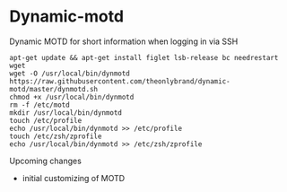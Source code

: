 # Dynamic-motd
Dynamic MOTD for short information when logging in via SSH

~~~
apt-get update && apt-get install figlet lsb-release bc needrestart wget
wget -O /usr/local/bin/dynmotd https://raw.githubusercontent.com/theonlybrand/dynamic-motd/master/dynmotd.sh
chmod +x /usr/local/bin/dynmotd
rm -f /etc/motd
mkdir /usr/local/bin/dynmotd
touch /etc/profile
echo /usr/local/bin/dynmotd >> /etc/profile
touch /etc/zsh/zprofile
echo /usr/local/bin/dynmotd >> /etc/zsh/zprofile
~~~

Upcoming changes
- initial customizing of MOTD
